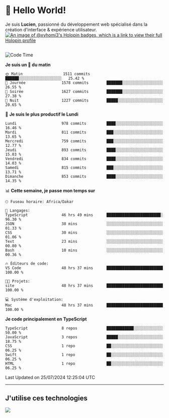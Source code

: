 # 👋 Hello World!

Je suis **Lucien**, passionné du développement web spécialisé dans la création d'interface & expérience utilisateur.
[![An image of @xyhomi3's Holopin badges, which is a link to view their full Holopin profile](https://holopin.me/xyhomi3)](https://holopin.io/@xyhomi3)

##

<!--START_SECTION:waka-->
![Code Time](http://img.shields.io/badge/Code%20Time-1%2C584%20hrs%2018%20mins-blue)

**Je suis un 🐤 du matin** 

```text
🌞 Matin                  1511 commits        ██████░░░░░░░░░░░░░░░░░░░   25.42 % 
🌆 Journée                1578 commits        ███████░░░░░░░░░░░░░░░░░░   26.55 % 
🌃 Soirée                 1627 commits        ███████░░░░░░░░░░░░░░░░░░   27.38 % 
🌙 Nuit                   1227 commits        █████░░░░░░░░░░░░░░░░░░░░   20.65 % 
```
📅 **Je suis le plus productif le Lundi** 

```text
Lundi                    978 commits         ████░░░░░░░░░░░░░░░░░░░░░   16.46 % 
Mardi                    811 commits         ███░░░░░░░░░░░░░░░░░░░░░░   13.65 % 
Mercredi                 759 commits         ███░░░░░░░░░░░░░░░░░░░░░░   12.77 % 
Jeudi                    893 commits         ████░░░░░░░░░░░░░░░░░░░░░   15.03 % 
Vendredi                 834 commits         ████░░░░░░░░░░░░░░░░░░░░░   14.03 % 
Samedi                   815 commits         ███░░░░░░░░░░░░░░░░░░░░░░   13.71 % 
Dimanche                 853 commits         ████░░░░░░░░░░░░░░░░░░░░░   14.35 % 
```


📊 **Cette semaine, je passe mon temps sur** 

```text
🕑︎ Fuseau horaire: Africa/Dakar

💬 Langages: 
TypeScript               46 hrs 49 mins      ████████████████████████░   96.30 % 
JSON                     38 mins             ░░░░░░░░░░░░░░░░░░░░░░░░░   01.33 % 
CSS                      30 mins             ░░░░░░░░░░░░░░░░░░░░░░░░░   01.06 % 
Text                     23 mins             ░░░░░░░░░░░░░░░░░░░░░░░░░   00.80 % 
Bash                     10 mins             ░░░░░░░░░░░░░░░░░░░░░░░░░   00.36 % 

🔥 Éditeurs de code: 
VS Code                  48 hrs 37 mins      █████████████████████████   100.00 % 

🐱‍💻 Projets: 
site                     48 hrs 37 mins      █████████████████████████   100.00 % 

💻 Système d'exploitation: 
Mac                      48 hrs 37 mins      █████████████████████████   100.00 % 
```

**Je code principalement en TypeScript** 

```text
TypeScript               8 repos             ████████████░░░░░░░░░░░░░   50.00 % 
JavaScript               3 repos             █████░░░░░░░░░░░░░░░░░░░░   18.75 % 
CSS                      1 repo              ██░░░░░░░░░░░░░░░░░░░░░░░   06.25 % 
Swift                    1 repo              ██░░░░░░░░░░░░░░░░░░░░░░░   06.25 % 
HTML                     1 repo              ██░░░░░░░░░░░░░░░░░░░░░░░   06.25 % 
```




 Last Updated on 25/07/2024 12:25:04 UTC
<!--END_SECTION:waka-->
---

## J'utilise ces technologies

<p align="left">
  <a href="https://skillicons.dev">
    <img src="https://skillicons.dev/icons?i=ts,js,md,scss,tailwind,react,docker,express,astro,vite,nextjs,vercel,figma,ableton" />
  </a>
</p>

